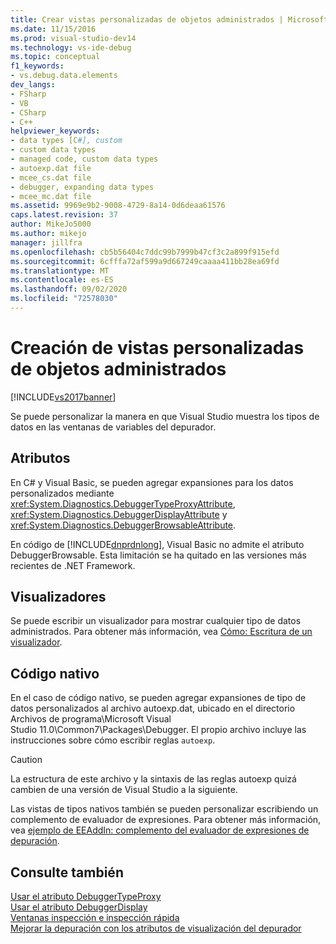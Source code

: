 ```yaml
---
title: Crear vistas personalizadas de objetos administrados | Microsoft Docs
ms.date: 11/15/2016
ms.prod: visual-studio-dev14
ms.technology: vs-ide-debug
ms.topic: conceptual
f1_keywords:
- vs.debug.data.elements
dev_langs:
- FSharp
- VB
- CSharp
- C++
helpviewer_keywords:
- data types [C#], custom
- custom data types
- managed code, custom data types
- autoexp.dat file
- mcee_cs.dat file
- debugger, expanding data types
- mcee_mc.dat file
ms.assetid: 9969e9b2-9008-4729-8a14-0d6deaa61576
caps.latest.revision: 37
author: MikeJo5000
ms.author: mikejo
manager: jillfra
ms.openlocfilehash: cb5b56404c7ddc99b7999b47cf3c2a899f915efd
ms.sourcegitcommit: 6cfffa72af599a9d667249caaaa411bb28ea69fd
ms.translationtype: MT
ms.contentlocale: es-ES
ms.lasthandoff: 09/02/2020
ms.locfileid: "72578030"
---
```

# <a name="create-custom-views-of-managed-objects"></a>Creación de vistas personalizadas de objetos administrados
[!INCLUDE[vs2017banner](../includes/vs2017banner.md)]

Se puede personalizar la manera en que Visual Studio muestra los tipos de datos en las ventanas de variables del depurador.  
  
## <a name="attributes"></a>Atributos  
 En C# y Visual Basic, se pueden agregar expansiones para los datos personalizados mediante <xref:System.Diagnostics.DebuggerTypeProxyAttribute>, <xref:System.Diagnostics.DebuggerDisplayAttribute> y <xref:System.Diagnostics.DebuggerBrowsableAttribute>.  
  
 En código de [!INCLUDE[dnprdnlong](../includes/dnprdnlong-md.md)], Visual Basic no admite el atributo DebuggerBrowsable. Esta limitación se ha quitado en las versiones más recientes de .NET Framework.  
  
## <a name="visualizers"></a>Visualizadores  
 Se puede escribir un visualizador para mostrar cualquier tipo de datos administrados. Para obtener más información, vea [Cómo: Escritura de un visualizador](../debugger/how-to-write-a-visualizer.md).  
  
## <a name="native-code"></a>Código nativo  
 En el caso de código nativo, se pueden agregar expansiones de tipo de datos personalizados al archivo autoexp.dat, ubicado en el directorio Archivos de programa\Microsoft Visual Studio 11.0\Common7\Packages\Debugger. El propio archivo incluye las instrucciones sobre cómo escribir reglas `autoexp`.  
  
> [!CAUTION]
> La estructura de este archivo y la sintaxis de las reglas autoexp quizá cambien de una versión de Visual Studio a la siguiente.  
  
 Las vistas de tipos nativos también se pueden personalizar escribiendo un complemento de evaluador de expresiones. Para obtener más información, vea [ejemplo de EEAddIn: complemento del evaluador de expresiones de depuración](https://msdn.microsoft.com/d4f6b068-c812-45bc-9ec0-7e0363c4bb9e).  
  
## <a name="see-also"></a>Consulte también  
 [Usar el atributo DebuggerTypeProxy](../debugger/using-debuggertypeproxy-attribute.md)   
 [Usar el atributo DebuggerDisplay](../debugger/using-the-debuggerdisplay-attribute.md)   
 [Ventanas inspección e inspección rápida](../debugger/watch-and-quickwatch-windows.md)   
 [Mejorar la depuración con los atributos de visualización del depurador](https://msdn.microsoft.com/library/72bb7aa9-459b-42c4-9163-9312fab4c410)
